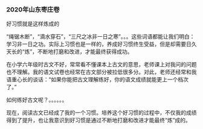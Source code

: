 ### 2020年山东枣庄卷

好习惯就是这样炼成的

“绳锯木断”，“滴水穿石”，“三尺之冰非一日之寒”。。。这些词语都能让我们明白：学习非一日之功。实际上习惯也是一样的，养成好习惯终生受益，但是却需要日久天长的“炼”，不断地打磨和改进，才能最终获得成功。

在小学六年级时古文不好，常常看不懂课本上古文的意思，老师课上对我问的问题也不理解。我的语文试卷也经常在古文部分被拉低很多分。对此，老师还经常和我语重心长的谈话：“如果你能把古文理解练好，你的语文成绩就能更上一个档次了。”

如何练好古文呢？。。。。。。

现在，阅读古文已经成了我的一个习惯。培养这个好习惯的过程中，不仅我的成绩得到了提升，也让我意识到好习惯是通过不断地打磨和改进才能最终“炼”成的。